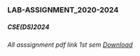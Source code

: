 ### LAB-ASSIGNMENT_2020-2024

##### CSE(DS)2024

###### All asssignment pdf link 1st sem [Download](https://drive.google.com/file/d/1U3FrVmK_jUxXY22VVsrSvU1WvWN80ZMf/view?usp=sharing)
